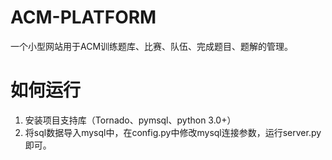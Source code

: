 # ACM-PLATFORM
一个小型网站用于ACM训练题库、比赛、队伍、完成题目、题解的管理。

# 如何运行
1. 安装项目支持库（Tornado、pymsql、python 3.0+）
2. 将sql数据导入mysql中，在config.py中修改mysql连接参数，运行server.py即可。
